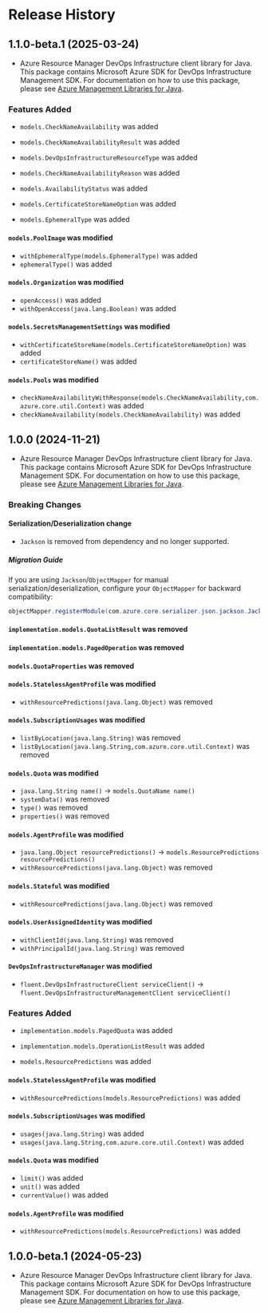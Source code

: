 # Release History

## 1.1.0-beta.1 (2025-03-24)

- Azure Resource Manager DevOps Infrastructure client library for Java. This package contains Microsoft Azure SDK for DevOps Infrastructure Management SDK. For documentation on how to use this package, please see [Azure Management Libraries for Java](https://aka.ms/azsdk/java/mgmt).

### Features Added

* `models.CheckNameAvailability` was added

* `models.CheckNameAvailabilityResult` was added

* `models.DevOpsInfrastructureResourceType` was added

* `models.CheckNameAvailabilityReason` was added

* `models.AvailabilityStatus` was added

* `models.CertificateStoreNameOption` was added

* `models.EphemeralType` was added

#### `models.PoolImage` was modified

* `withEphemeralType(models.EphemeralType)` was added
* `ephemeralType()` was added

#### `models.Organization` was modified

* `openAccess()` was added
* `withOpenAccess(java.lang.Boolean)` was added

#### `models.SecretsManagementSettings` was modified

* `withCertificateStoreName(models.CertificateStoreNameOption)` was added
* `certificateStoreName()` was added

#### `models.Pools` was modified

* `checkNameAvailabilityWithResponse(models.CheckNameAvailability,com.azure.core.util.Context)` was added
* `checkNameAvailability(models.CheckNameAvailability)` was added

## 1.0.0 (2024-11-21)

- Azure Resource Manager DevOps Infrastructure client library for Java. This package contains Microsoft Azure SDK for DevOps Infrastructure Management SDK. For documentation on how to use this package, please see [Azure Management Libraries for Java](https://aka.ms/azsdk/java/mgmt).

### Breaking Changes

#### Serialization/Deserialization change

- `Jackson` is removed from dependency and no longer supported.

##### Migration Guide

If you are using `Jackson`/`ObjectMapper` for manual serialization/deserialization, configure your `ObjectMapper` for backward compatibility:
```java
objectMapper.registerModule(com.azure.core.serializer.json.jackson.JacksonJsonProvider.getJsonSerializableDatabindModule());
```

#### `implementation.models.QuotaListResult` was removed

#### `implementation.models.PagedOperation` was removed

#### `models.QuotaProperties` was removed

#### `models.StatelessAgentProfile` was modified

* `withResourcePredictions(java.lang.Object)` was removed

#### `models.SubscriptionUsages` was modified

* `listByLocation(java.lang.String)` was removed
* `listByLocation(java.lang.String,com.azure.core.util.Context)` was removed

#### `models.Quota` was modified

* `java.lang.String name()` -> `models.QuotaName name()`
* `systemData()` was removed
* `type()` was removed
* `properties()` was removed

#### `models.AgentProfile` was modified

* `java.lang.Object resourcePredictions()` -> `models.ResourcePredictions resourcePredictions()`
* `withResourcePredictions(java.lang.Object)` was removed

#### `models.Stateful` was modified

* `withResourcePredictions(java.lang.Object)` was removed

#### `models.UserAssignedIdentity` was modified

* `withClientId(java.lang.String)` was removed
* `withPrincipalId(java.lang.String)` was removed

#### `DevOpsInfrastructureManager` was modified

* `fluent.DevOpsInfrastructureClient serviceClient()` -> `fluent.DevOpsInfrastructureManagementClient serviceClient()`

### Features Added

* `implementation.models.PagedQuota` was added

* `implementation.models.OperationListResult` was added

* `models.ResourcePredictions` was added

#### `models.StatelessAgentProfile` was modified

* `withResourcePredictions(models.ResourcePredictions)` was added

#### `models.SubscriptionUsages` was modified

* `usages(java.lang.String)` was added
* `usages(java.lang.String,com.azure.core.util.Context)` was added

#### `models.Quota` was modified

* `limit()` was added
* `unit()` was added
* `currentValue()` was added

#### `models.AgentProfile` was modified

* `withResourcePredictions(models.ResourcePredictions)` was added

## 1.0.0-beta.1 (2024-05-23)

- Azure Resource Manager DevOps Infrastructure client library for Java. This package contains Microsoft Azure SDK for DevOps Infrastructure Management SDK. For documentation on how to use this package, please see [Azure Management Libraries for Java](https://aka.ms/azsdk/java/mgmt).
